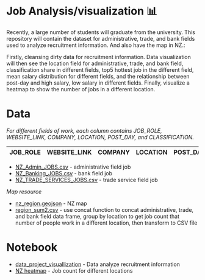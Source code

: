 # Job Analysis/visualization :bar_chart:


Recently, a large number of students will graduate from the university. This repository will contain the dataset for administrative, trade, and bank fields used to analyze recruitment information. And also have the map in NZ.:

Firstly, cleansing dirty data for recruitment information. Data visualization will then see the location field for administrative, trade, and bank field, classification share in different fields, top5 hottest job in the different field, mean salary distribution for different fields, and the relationship between post-day and high salary, low salary in different fields. Finally, visualize a heatmap to show the number of jobs in a different location.


# Data


*For different fields of work, each column contains JOB_ROLE, WEBSITE_LINK, COMPANY, LOCATION, POST_DAY, and CLASSIFICATION.*


| JOB_ROLE  | WEBSITE_LINK | COMPANY  | LOCATION | POST_DAY  | CLASSIFICATION |
| ------------- | ------------- | ------------- | ------------- | ------------- | ------------- |


* [NZ_Admin_JOBS.csv](https://github.com/Flora1234567/job_project/blob/main/NZ_Admin_JOBS.csv) - administrative field job
* [NZ_Banking_JOBS.csv](https://github.com/Flora1234567/job_project/blob/main/NZ_Banking_JOBS.csv) - bank field job
* [NZ_TRADE_SERVICES_JOBS.csv](https://github.com/Flora1234567/job_project/blob/main/NZ_TRADE_SERVICES_JOBS.csv) - trade service field job


*Map resource*


* [nz_region.geojson](https://github.com/Flora1234567/job_project/blob/main/nz_region.geojson) - NZ map
* [region_sum2.csv](https://github.com/Flora1234567/job_project/blob/main/region_sum2.csv) - use concat function to concat administrative, trade, and bank field data frame, group by location to get job count that number of people work in a different location, then transform to CSV file


# Notebook


* [data_project_visuallization](https://github.com/Flora1234567/job_project/blob/main/project_plot2.ipynb) - Data analyze recruitment information
* [NZ heatmap](https://github.com/Flora1234567/job_project/blob/main/GIS_plot.ipynb) - Job count for different locations


